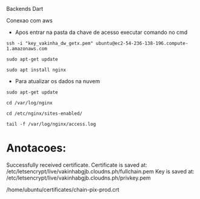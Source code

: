 Backends Dart


Conexao com aws
- Apos entrar na pasta da chave de acesso executar comando no cmd
```
ssh -i "key_vakinha_dw_getx.pem" ubuntu@ec2-54-236-138-196.compute-1.amazonaws.com
```
```
sudo apt-get update
```
```
sudo apt install nginx
```
- Para atualizar os dados na nuvem
```
sudo apt-get update
```
```
cd /var/log/nginx
```
```
cd /etc/nginx/sites-enabled/
```
```
tail -f /var/log/nginx/access.log
```

# Anotacoes:
Successfully received certificate.
Certificate is saved at: /etc/letsencrypt/live/vakinhabgjb.cloudns.ph/fullchain.pem
Key is saved at:         /etc/letsencrypt/live/vakinhabgjb.cloudns.ph/privkey.pem

/home/ubuntu/certificates/chain-pix-prod.crt